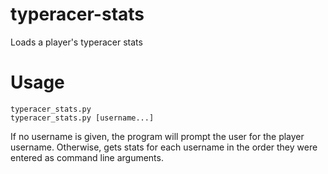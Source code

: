 # typeracer-stats
Loads a player's typeracer stats

# Usage
`typeracer_stats.py`  
`typeracer_stats.py [username...]`  

If no username is given, the program will prompt the user for the player username.
Otherwise, gets stats for each username in the order they were entered as command line arguments.
